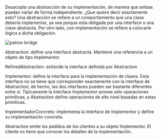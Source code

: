 Desacopla una abstracción de su implementación, de manera que ambas puedan variar de forma independiente. 
¿Que quiere decir exactamente esto? Una abstracción se refiere a un comportamiento que una clase debería implementar, 
ya sea porque esta obligada por una interface o una clase abstracta. 
Por otro lado, con implementación se refiere a colocarle lógica a dicha obligación.

![patron bridge](https://user-images.githubusercontent.com/42417223/52320768-17f54680-299f-11e9-8c3f-6a47bb726a4f.jpg)

Abstraction: define una interface abstracta. Mantiene una referencia a un objeto de tipo Implementor.

RefinedAbstraction: extiende la interface definida por Abstraction

Implementor: define la interface para la implementación de clases. Esta interface no se tiene que corresponder exactamente con la interface de Abstraction; de hecho, las dos interfaces pueden ser bastante diferentes entre sí. Típicamente la interface Implementor provee sólo operaciones primitivas, y Abstraction define operaciones de alto nivel basadas en estas primitivas.

ImplementadorConcreto: implementa la interface de Implementor y define su implementación concreta.

Abstraction emite los pedidos de los clientes a su objeto Implementor. El cliente no tiene que conocer los detalles de la implementación.

